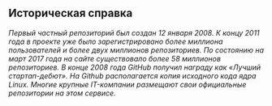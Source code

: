 ## Историческая справка

*Первый частный репозиторий был создан 12 января 2008. К концу 2011 года в проекте уже было зарегистрировано более миллиона пользователей и более двух миллионов репозиториев. По состоянию на март 2017 года на сайте существовало более 58 миллионов репозиториев. В конце 2008 года GitHub получил награду как «Лучший стартап-дебют». На Github располагается копия исходного кода ядра Linux. Многие крупные IT-компании размещают свои официальные репозитории на этом сервисе.*